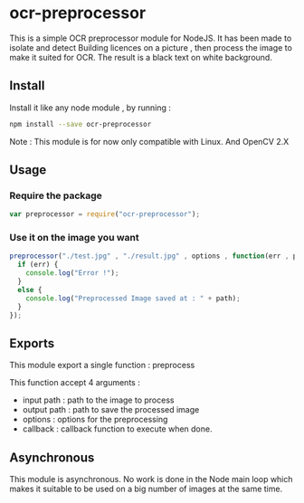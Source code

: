 # ocr-preprocessor

This is a simple OCR preprocessor module for NodeJS.
It has been made to isolate and detect Building licences on a picture , then process the image to make it suited for OCR. The result is a black text on white background.

## Install

Install it like any node module , by running :

```sh
npm install --save ocr-preprocessor
```

Note : This module is for now only compatible with Linux. And OpenCV 2.X

## Usage

### Require the package 

```js
var preprocessor = require("ocr-preprocessor");
```

### Use it on the image you want 

```js
preprocessor("./test.jpg" , "./result.jpg" , options , function(err , path) {
  if (err) {
    console.log("Error !");
  }
  else {
    console.log("Preprocessed Image saved at : " + path);
  }
});
```

## Exports

This module export a single function : preprocess

This function accept 4 arguments : 

* input path   : path to the image to process
* output path : path to save the processed image
* options : options for the preprocessing
* callback  : callback function to execute when done.

## Asynchronous

This module is asynchronous. No work is done in the Node main loop which makes it suitable to be used on a big number of images at the same time.

